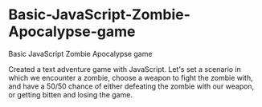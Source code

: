 # Basic-JavaScript-Zombie-Apocalypse-game
Basic JavaScript Zombie Apocalypse game

Created a text adventure game with JavaScript. Let's set a scenario in which we encounter a zombie, choose a weapon to fight the zombie with, and have a 50/50 chance of either defeating the zombie with our weapon, or getting bitten and losing the game.
